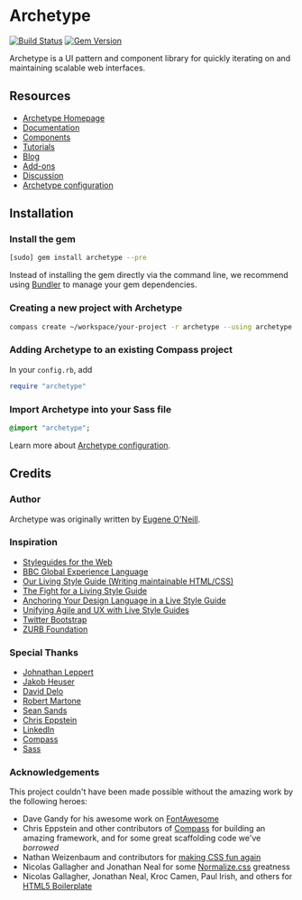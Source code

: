 # Archetype

[![Build Status](https://travis-ci.org/linkedin/archetype.png)](https://travis-ci.org/linkedin/archetype) [![Gem Version](https://badge.fury.io/rb/archetype.png)](http://badge.fury.io/rb/archetype)

Archetype is a UI pattern and component library for quickly iterating on and maintaining scalable web interfaces.

## Resources

- [Archetype Homepage](http://www.archetypecss.com/)
- [Documentation](http://www.archetypecss.com/documentation/)
- [Components](http://www.archetypecss.com/components/)
- [Tutorials](http://www.archetypecss.com/tutorials/)
- [Blog](http://www.archetypecss.com/blog/)
- [Add-ons](http://www.archetypecss.com/addons/)
- [Discussion](https://github.com/eoneill/archetype/issues)
- [Archetype configuration](http://www.archetypecss.com/documentation/configuration/)

## Installation

### Install the gem

```bash
[sudo] gem install archetype --pre
```

Instead of installing the gem directly via the command line, we recommend using [Bundler](http://gembundler.com/) to manage your gem dependencies.

### Creating a new project with Archetype

```bash
compass create ~/workspace/your-project -r archetype --using archetype
```

### Adding Archetype to an existing Compass project

In your `config.rb`, add

```ruby
require "archetype"
```

### Import Archetype into your Sass file

```sass
@import "archetype";
```

Learn more about [Archetype configuration](http://www.archetypecss.com/documentation/configuration/).

## Credits

### Author

Archetype was originally written by [Eugene O'Neill](http://www.linkedin.com/in/eugeneoneill).

### Inspiration

- [Styleguides for the Web](http://paulrobertlloyd.com/2010/12/styleguides_for_the_web/)
- [BBC Global Experience Language](http://www.bbc.co.uk/gel)
- [Our Living Style Guide (Writing maintainable HTML/CSS)](http://blog.rjmetrics.com/our-living-style-guide-writing-maintainable-htmlcss/)
- [The Fight for a Living Style Guide](http://www.mapletonhillmedia.com/the-fight-for-a-living-style-guide/)
- [Anchoring Your Design Language in a Live Style Guide ](http://uxmag.com/articles/anchoring-your-design-language-in-a-live-style-guide)
- [Unifying Agile and UX with Live Style Guides](https://speakerdeck.com/u/thoughtmerchant/p/unifying-agile-and-ux-with-live-style-guides)
- [Twitter Bootstrap](http://twitter.github.com/bootstrap/)
- [ZURB Foundation](http://foundation.zurb.com/)

### Special Thanks

- [Johnathan Leppert](http://www.linkedin.com/in/jleppert)
- [Jakob Heuser](http://www.felocity.com/)
- [David Delo](http://www.linkedin.com/in/daviddelo)
- [Robert Martone](http://www.linkedin.com/in/robertmartone)
- [Sean Sands](http://www.linkedin.com/in/snds117)
- [Chris Eppstein](http://chriseppstein.github.com/)
- [LinkedIn](http://www.linkedin.com/)
- [Compass](http://compass-style.org/)
- [Sass](http://sass-lang.com/)

### Acknowledgements

This project couldn't have been made possible without the amazing work by the following heroes:

- Dave Gandy for his awesome work on [FontAwesome](http://fortawesome.github.com/Font-Awesome/)
- Chris Eppstein and other contributors of [Compass](http://compass-style.org/) for building an amazing framework, and for some great scaffolding code we've _borrowed_
- Nathan Weizenbaum and contributors for [making CSS fun again](http://sass-lang.com/)
- Nicolas Gallagher and Jonathan Neal for some [Normalize.css](https://github.com/necolas/normalize.css) greatness
- Nicolas Gallagher, Jonathan Neal, Kroc Camen, Paul Irish, and others for [HTML5 Boilerplate](http://html5boilerplate.com/)
